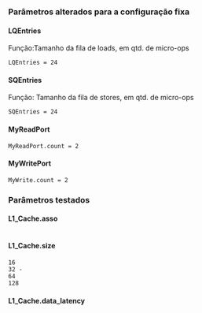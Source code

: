 ### Parâmetros alterados para a configuração fixa

#### LQEntries
Função:Tamanho da fila de loads, em qtd. de micro-ops
```
LQEntries = 24
```

#### SQEntries
Função: Tamanho da fila de stores, em qtd. de micro-ops
```
SQEntries = 24
```
  
#### MyReadPort 
```
MyReadPort.count = 2
```


#### MyWritePort 
```
MyWrite.count = 2
```


### Parâmetros testados
#### L1_Cache.asso
```

```
#### L1_Cache.size
```
16
32 - 
64
128
```


#### L1_Cache.data_latency